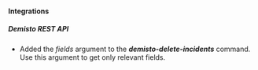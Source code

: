 
#### Integrations
##### Demisto REST API
- Added the *fields* argument to the ***demisto-delete-incidents*** command. Use this argument to get only relevant fields.
